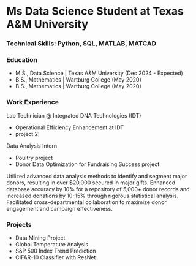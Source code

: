 # Ms Data Science Student at Texas A&M University 

### Technical Skills: Python, SQL, MATLAB, MATCAD 
 
### Education
 - M.S., Data Science | Texas A&M University (Dec 2024 - Expected)
 - B.S., Mathematics | Wartburg College (May 2020)
 - B.S., Mathematics | Wartburg College (May 2020)


### Work Experience 
Lab Technician @ Integrated DNA Technologies (IDT)
  - Operational Efficiency Enhancement at IDT
  - project 2!
   
Data Analysis Intern
  - Poultry project
  - Donor Data Optimization for Fundraising Success project
    
Utilized advanced data analysis methods to identify and segment major donors, resulting in over $20,000 secured in major gifts. Enhanced database accuracy by 10% for a repository of 5,000+ donor records and increased donations by 10-15% through rigorous statistical analysis. Facilitated cross-departmental collaboration to maximize donor engagement and campaign effectiveness.

### Projects 
  - Data Mining Project
  - Global Temperature Analysis
  - S&P 500 Index Trend Prediction
  - CIFAR-10 Classifier with ResNet

